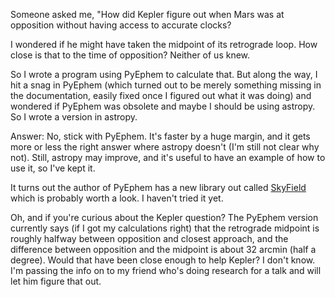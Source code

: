 Someone asked me, "How did Kepler figure out when Mars was at opposition
without having access to accurate clocks?

I wondered if he might have taken the midpoint of its retrograde loop.
How close is that to the time of opposition? Neither of us knew.

So I wrote a program using PyEphem to calculate that. But along the
way, I hit a snag in PyEphem (which turned out to be merely something
missing in the documentation, easily fixed once I figured out what
it was doing) and wondered if PyEphem was obsolete and maybe I should
be using astropy. So I wrote a version in astropy.

Answer: No, stick with PyEphem. It's faster by a huge margin, and
it gets more or less the right answer where astropy doesn't (I'm still
not clear why not). Still, astropy may improve, and it's useful to
have an example of how to use it, so I've kept it.

It turns out the author of PyEphem has a new library out called
[SkyField](http://rhodesmill.org/skyfield/)
which is probably worth a look. I haven't tried it yet.

Oh, and if you're curious about the Kepler question? The PyEphem version
currently says (if I got my calculations right) that the retrograde
midpoint is roughly halfway between opposition and closest approach,
and the difference between opposition and the midpoint is about
32 arcmin (half a degree). Would that have been close enough to
help Kepler? I don't know. I'm passing the info on to my friend
who's doing research for a talk and will let him figure that out.
